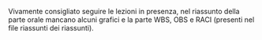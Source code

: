 Vivamente consigliato seguire le lezioni in presenza, nel riassunto della parte orale mancano alcuni grafici e la parte WBS, OBS e RACI (presenti nel file riassunti dei riassunti).
